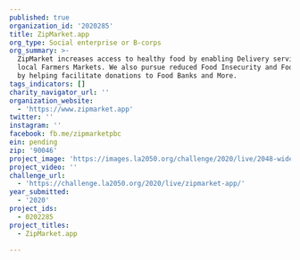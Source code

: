```yaml
---
published: true
organization_id: '2020285'
title: ZipMarket.app
org_type: Social enterprise or B-corps
org_summary: >-
  ZipMarket increases access to healthy food by enabling Delivery services for
  local Farmers Markets. We also pursue reduced Food Insecurity and Food Waste
  by helping facilitate donations to Food Banks and More.
tags_indicators: []
charity_navigator_url: ''
organization_website:
  - 'https://www.zipmarket.app'
twitter: ''
instagram: ''
facebook: fb.me/zipmarketpbc
ein: pending
zip: '90046'
project_image: 'https://images.la2050.org/challenge/2020/live/2048-wide/zipmarket-app.jpg'
project_video: ''
challenge_url:
  - 'https://challenge.la2050.org/2020/live/zipmarket-app/'
year_submitted:
  - '2020'
project_ids:
  - 0202285
project_titles:
  - ZipMarket.app

---
```

